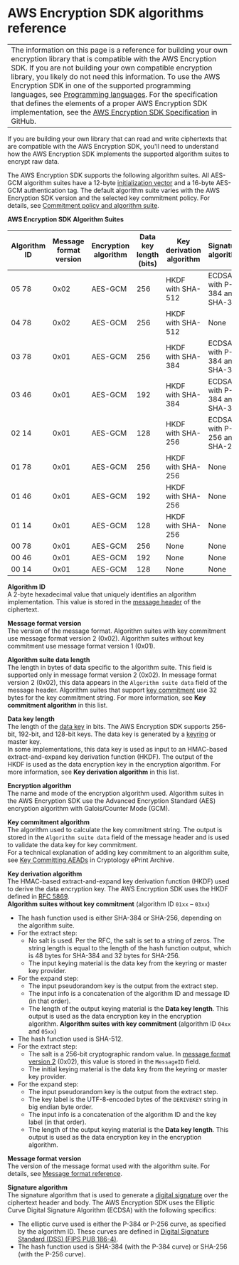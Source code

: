 # AWS Encryption SDK algorithms reference<a name="algorithms-reference"></a>


|  | 
| --- |
|  The information on this page is a reference for building your own encryption library that is compatible with the AWS Encryption SDK\. If you are not building your own compatible encryption library, you likely do not need this information\. To use the AWS Encryption SDK in one of the supported programming languages, see [Programming languages](programming-languages.md)\. For the specification that defines the elements of a proper AWS Encryption SDK implementation, see the [AWS Encryption SDK Specification](https://github.com/awslabs/aws-encryption-sdk-specification/) in GitHub\.  | 

If you are building your own library that can read and write ciphertexts that are compatible with the AWS Encryption SDK, you'll need to understand how the AWS Encryption SDK implements the supported algorithm suites to encrypt raw data\. 

The AWS Encryption SDK supports the following algorithm suites\. All AES\-GCM algorithm suites have a 12\-byte [initialization vector](IV-reference.md) and a 16\-byte AES\-GCM authentication tag\. The default algorithm suite varies with the AWS Encryption SDK version and the selected key commitment policy\. For details, see [Commitment policy and algorithm suite](troubleshooting-migration.md#configuration-conflict_1)\.


**AWS Encryption SDK Algorithm Suites**  

| Algorithm ID | Message format version | Encryption algorithm | Data key length \(bits\) | Key derivation algorithm | Signature algorithm | Key commitment algorithm | Algorithm suite data length \(bytes\) | 
| --- | --- | --- | --- | --- | --- | --- | --- | 
| 05 78 | 0x02 | AES\-GCM | 256 | HKDF with SHA\-512 | ECDSA with P\-384 and SHA\-384 | HKDF with SHA\-512 | 32 \(key commitment\) | 
| 04 78 | 0x02 | AES\-GCM | 256 | HKDF with SHA\-512 | None | HKDF with SHA\-512 | 32 \(key commitment\) | 
| 03 78 | 0x01 | AES\-GCM | 256 | HKDF with SHA\-384 | ECDSA with P\-384 and SHA\-384 | None | N/A | 
| 03 46 | 0x01 | AES\-GCM | 192 | HKDF with SHA\-384 | ECDSA with P\-384 and SHA\-384 | None | N/A | 
| 02 14 | 0x01 | AES\-GCM | 128 | HKDF with SHA\-256 | ECDSA with P\-256 and SHA\-256 | None | N/A | 
| 01 78 | 0x01 | AES\-GCM | 256 | HKDF with SHA\-256 | None | None | N/A | 
| 01 46 | 0x01 | AES\-GCM | 192 | HKDF with SHA\-256 | None | None | N/A | 
| 01 14 | 0x01 | AES\-GCM | 128 | HKDF with SHA\-256 | None | None | N/A | 
| 00 78 | 0x01 | AES\-GCM | 256 | None | None | None | N/A | 
| 00 46 | 0x01 | AES\-GCM | 192 | None | None | None | N/A | 
| 00 14 | 0x01 | AES\-GCM | 128 | None | None | None | N/A | 

**Algorithm ID**  
A 2\-byte hexadecimal value that uniquely identifies an algorithm implementation\. This value is stored in the [message header](message-format.md#header-structure) of the ciphertext\.

**Message format version**  
The version of the message format\. Algorithm suites with key commitment use message format version 2 \(0x02\)\. Algorithm suites without key commitment use message format version 1 \(0x01\)\. 

**Algorithm suite data length**  
The length in bytes of data specific to the algorithm suite\. This field is supported only in message format version 2 \(0x02\)\. In message format version 2 \(0x02\), this data appears in the `Algorithm suite data` field of the message header\. Algorithm suites that support [key commitment](concepts.md#key-commitment) use 32 bytes for the key commitment string\. For more information, see **Key commitment algorithm** in this list\.

**Data key length**  
The length of the [data key](concepts.md#DEK) in bits\. The AWS Encryption SDK supports 256\-bit, 192\-bit, and 128\-bit keys\. The data key is generated by a [keyring](concepts.md#keyring) or master key\.   
In some implementations, this data key is used as input to an HMAC\-based extract\-and\-expand key derivation function \(HKDF\)\. The output of the HKDF is used as the data encryption key in the encryption algorithm\. For more information, see **Key derivation algorithm** in this list\.

**Encryption algorithm**  
The name and mode of the encryption algorithm used\. Algorithm suites in the AWS Encryption SDK use the Advanced Encryption Standard \(AES\) encryption algorithm with Galois/Counter Mode \(GCM\)\.

**Key commitment algorithm**  
The algorithm used to calculate the key commitment string\. The output is stored in the `Algorithm suite data` field of the message header and is used to validate the data key for key commitment\.  
For a technical explanation of adding key commitment to an algorithm suite, see [Key Committing AEADs](https://eprint.iacr.org/2020/1153) in Cryptology ePrint Archive\. 

**Key derivation algorithm**  
The HMAC\-based extract\-and\-expand key derivation function \(HKDF\) used to derive the data encryption key\. The AWS Encryption SDK uses the HKDF defined in [RFC 5869](https://tools.ietf.org/html/rfc5869)\.   
**Algorithm suites without key commitment** \(algorithm ID `01xx` – `03xx`\)  
+ The hash function used is either SHA\-384 or SHA\-256, depending on the algorithm suite\.
+ For the extract step:
  + No salt is used\. Per the RFC, the salt is set to a string of zeros\. The string length is equal to the length of the hash function output, which is 48 bytes for SHA\-384 and 32 bytes for SHA\-256\.
  + The input keying material is the data key from the keyring or master key provider\.
+ For the expand step:
  + The input pseudorandom key is the output from the extract step\.
  + The input info is a concatenation of the algorithm ID and message ID \(in that order\)\.
  + The length of the output keying material is the **Data key length**\. This output is used as the data encryption key in the encryption algorithm\.
**Algorithm suites with key commitment** \(algorithm ID `04xx` and `05xx`\)  
+ The hash function used is SHA\-512\.
+ For the extract step:
  + The salt is a 256\-bit cryptographic random value\. In [message format version 2](message-format.md) \(0x02\), this value is stored in the `MessageID` field\.
  + The initial keying material is the data key from the keyring or master key provider\.
+ For the expand step:
  + The input pseudorandom key is the output from the extract step\.
  + The key label is the UTF\-8\-encoded bytes of the `DERIVEKEY` string in big endian byte order\.
  + The input info is a concatenation of the algorithm ID and the key label \(in that order\)\.
  + The length of the output keying material is the **Data key length**\. This output is used as the data encryption key in the encryption algorithm\.

**Message format version**  
The version of the message format used with the algorithm suite\. For details, see [Message format reference](message-format.md)\.

**Signature algorithm**  
The signature algorithm that is used to generate a [digital signature](concepts.md#digital-sigs) over the ciphertext header and body\. The AWS Encryption SDK uses the Elliptic Curve Digital Signature Algorithm \(ECDSA\) with the following specifics:  
+ The elliptic curve used is either the P\-384 or P\-256 curve, as specified by the algorithm ID\. These curves are defined in [Digital Signature Standard \(DSS\) \(FIPS PUB 186\-4\)](http://doi.org/10.6028/NIST.FIPS.186-4)\.
+ The hash function used is SHA\-384 \(with the P\-384 curve\) or SHA\-256 \(with the P\-256 curve\)\.